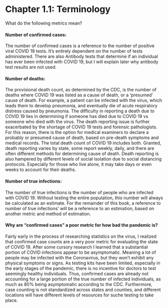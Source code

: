 Chapter 1.1: Terminology
=======================

What do the following metrics mean?

#### Number of confirmed cases:
The number of confirmed cases is a reference to the number of positive viral COVID 19 tests. It’s entirely dependent on the number of tests administered. There are also Antibody tests that determine if an individual has ever been infected with COVID 19, but I will explain later why antibody test results are not used. 
#### Number of deaths:
The provisional death count, as determined by the CDC, is the number of deaths where COVID 19 was listed as a cause of death, or a ‘presumed’ cause of death. For example, a patient can be infected with the virus, which leads them to develop pneumonia, and eventually die of acute respiratory distress caused by pneumonia. The difficulty in reporting a death due to COVID 19 lies in determining if someone has died due to COVID 19 vs someone who died with the virus. The death reporting issue is further exacerbated by the shortage of COVID 19 tests and forensic pathologists. For this reason, there is the option for medical examiners to declare a probably or presumed cause of death, based on pre-death symptoms and medical records. The total death count of COVID 19 includes both. Granted, death reporting varies by state, some report weekly, daily, and there are often different methods for determining cause of death. Death reporting is also hampered by different levels of social isolation due to social distancing protocols. Especially for those who live alone, it may take days or even weeks to account for their deaths. 
#### Number of true infections:
The number of true infections is the number of people who are infected with COVID 19. Without testing the entire population, this number will always be calculated as an estimate. For the remainder of this book, a reference to number of true infections’ will be a reference to an estimation, based on another metric and method of estimation. 
#### Why are “confirmed cases” a poor metric for how bad the pandemic is? 
Fairly early in the process of researching statistics on the virus, I realized that confirmed case counts are a very poor metric for evaluating the state of COVID 19. After some cursory research I learned that a substantial portion of COVID infections appear to be asymptomatic. Meaning a lot of people may be infected with the Coronavirus, but they won’t exhibit any physical symptoms or signs. As testing kits have been limited, especially in the early stages of the pandemic, there is no incentive for doctors to test seemingly healthy individuals. Thus, confirmed cases are already not accounting for a large portion of the true number of infected individuals, as much as 80% being asymptomatic according to the CDC. Furthermore, case counting is not standardized across states and counties, and different locations will have different levels of resources for suche testing to take place.  
